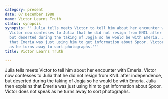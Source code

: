 ```yaml
---
category: present
date: 07 December 1988
name: Victor Learns Truth
status: synopsis
synopsis: '''Julia tells meets Victor to tell him about her encounter with Emeria.
  Victor now confesses to Julia that he did not resign from KNIL after independence,
  but deserted during the taking of Jogja so he would be with Emeria. Julia then explains
  that Emeria was just using him to get information about Spoor. Victor does not speak
  as he turns away to sort photographs.'''
title: Victor Learns Truth

---
```






Julia tells meets Victor to tell him about her
encounter with Emeria. Victor now confesses to Julia that he did not
resign from KNIL after independence, but deserted during the taking of
Jogja so he would be with Emeria. Julia then explains that Emeria was
just using him to get information about Spoor. Victor does not speak as
he turns away to sort photographs.
